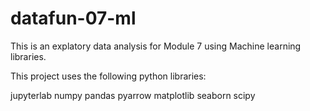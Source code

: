 # datafun-07-ml

This is an explatory data analysis for Module 7 using Machine learning libraries. 

This project uses the following python libraries:

jupyterlab
numpy
pandas
pyarrow
matplotlib
seaborn
scipy